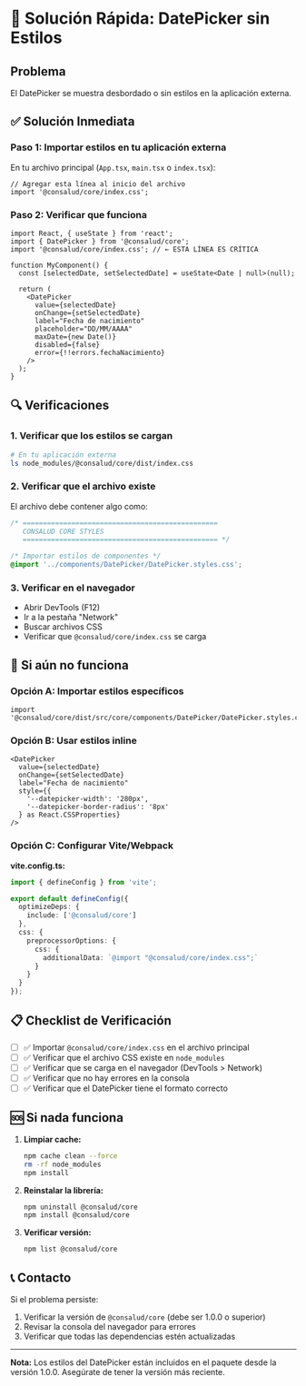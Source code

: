 # 🔧 Solución Rápida: DatePicker sin Estilos

## Problema
El DatePicker se muestra desbordado o sin estilos en la aplicación externa.

## ✅ Solución Inmediata

### **Paso 1: Importar estilos en tu aplicación externa**

En tu archivo principal (`App.tsx`, `main.tsx` o `index.tsx`):

```tsx
// Agregar esta línea al inicio del archivo
import '@consalud/core/index.css';
```

### **Paso 2: Verificar que funciona**

```tsx
import React, { useState } from 'react';
import { DatePicker } from '@consalud/core';
import '@consalud/core/index.css'; // ← ESTA LÍNEA ES CRÍTICA

function MyComponent() {
  const [selectedDate, setSelectedDate] = useState<Date | null>(null);

  return (
    <DatePicker
      value={selectedDate}
      onChange={setSelectedDate}
      label="Fecha de nacimiento"
      placeholder="DD/MM/AAAA"
      maxDate={new Date()}
      disabled={false}
      error={!!errors.fechaNacimiento}
    />
  );
}
```

## 🔍 Verificaciones

### **1. Verificar que los estilos se cargan**
```bash
# En tu aplicación externa
ls node_modules/@consalud/core/dist/index.css
```

### **2. Verificar que el archivo existe**
El archivo debe contener algo como:
```css
/* ================================================
   CONSALUD CORE STYLES
   ================================================ */

/* Importar estilos de componentes */
@import '../components/DatePicker/DatePicker.styles.css';
```

### **3. Verificar en el navegador**
- Abrir DevTools (F12)
- Ir a la pestaña "Network"
- Buscar archivos CSS
- Verificar que `@consalud/core/index.css` se carga

## 🚨 Si aún no funciona

### **Opción A: Importar estilos específicos**
```tsx
import '@consalud/core/dist/src/core/components/DatePicker/DatePicker.styles.css';
```

### **Opción B: Usar estilos inline**
```tsx
<DatePicker
  value={selectedDate}
  onChange={setSelectedDate}
  label="Fecha de nacimiento"
  style={{
    '--datepicker-width': '280px',
    '--datepicker-border-radius': '8px'
  } as React.CSSProperties}
/>
```

### **Opción C: Configurar Vite/Webpack**

**vite.config.ts:**
```ts
import { defineConfig } from 'vite';

export default defineConfig({
  optimizeDeps: {
    include: ['@consalud/core']
  },
  css: {
    preprocessorOptions: {
      css: {
        additionalData: `@import "@consalud/core/index.css";`
      }
    }
  }
});
```

## 📋 Checklist de Verificación

- [ ] ✅ Importar `@consalud/core/index.css` en el archivo principal
- [ ] ✅ Verificar que el archivo CSS existe en `node_modules`
- [ ] ✅ Verificar que se carga en el navegador (DevTools > Network)
- [ ] ✅ Verificar que no hay errores en la consola
- [ ] ✅ Verificar que el DatePicker tiene el formato correcto

## 🆘 Si nada funciona

1. **Limpiar cache:**
   ```bash
   npm cache clean --force
   rm -rf node_modules
   npm install
   ```

2. **Reinstalar la librería:**
   ```bash
   npm uninstall @consalud/core
   npm install @consalud/core
   ```

3. **Verificar versión:**
   ```bash
   npm list @consalud/core
   ```

## 📞 Contacto

Si el problema persiste:
1. Verificar la versión de `@consalud/core` (debe ser 1.0.0 o superior)
2. Revisar la consola del navegador para errores
3. Verificar que todas las dependencias estén actualizadas

---

**Nota:** Los estilos del DatePicker están incluidos en el paquete desde la versión 1.0.0. Asegúrate de tener la versión más reciente. 
